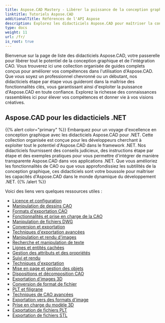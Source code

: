 ```yaml
---
title: Aspose.CAD Mastery - Libérer la puissance de la conception graphique
linktitle: Tutoriels Aspose.CAD
additionalTitle: Références de l'API Aspose
description: Explorez les didacticiels Aspose.CAD pour maîtriser la conception graphique. Améliorez vos compétences grâce à des guides étape par étape sur l'intégration de la CAO et libérez votre potentiel créatif.
type: docs
weight: 11
url: /fr/
is_root: true
---
```


Bienvenue sur la page de liste des didacticiels Aspose.CAD, votre passerelle pour libérer tout le potentiel de la conception graphique et de l'intégration CAO. Vous trouverez ici une collection organisée de guides complets conçus pour améliorer vos compétences dans l'utilisation d'Aspose.CAD. Que vous soyez un professionnel chevronné ou un débutant, nos didacticiels étape par étape vous guideront dans la maîtrise des fonctionnalités clés, vous garantissant ainsi d'exploiter la puissance d'Aspose.CAD en toute confiance. Explorez la richesse des connaissances rassemblées ici pour élever vos compétences et donner vie à vos visions créatives.

## Aspose.CAD pour les didacticiels .NET
{{% alert color="primary" %}}
Embarquez pour un voyage d'excellence en conception graphique avec les didacticiels Aspose.CAD pour .NET. Cette collection organisée est conçue pour les développeurs cherchant à exploiter tout le potentiel d'Aspose.CAD dans le framework .NET. Nos didacticiels fournissent des conseils judicieux, des instructions étape par étape et des exemples pratiques pour vous permettre d'intégrer de manière transparente Aspose.CAD dans vos applications .NET. Que vous amélioriez les fonctionnalités de CAO ou que vous approfondissiez les subtilités de la conception graphique, ces didacticiels sont votre boussole pour maîtriser les capacités d'Aspose.CAD dans le monde dynamique du développement .NET.
{{% /alert %}}

Voici des liens vers quelques ressources utiles :
 
- [Licence et configuration](./net/licensing-and-configuration/)
- [Manipulation de dessins CAO](./net/cad-drawing-manipulation/)
- [Formats d'exportation CAO](./net/cad-export-formats/)
- [Fonctionnalités et prise en charge de la CAO](./net/cad-features-and-support/)
- [Manipulation de fichiers DWG](./net/dwg-file-manipulation/)
- [Conversion et exportation](./net/conversion-and-export/)
- [Techniques d'exportation avancées](./net/advanced-export-techniques/)
- [Manipulation et rendu d'images](./net/image-manipulation-and-rendering/)
- [Recherche et manipulation de texte](./net/text-search-and-manipulation/)
- [Lignes et entités cachées](./net/hidden-lines-and-entities/)
- [Gestion des attributs et des propriétés](./net/attribute-and-property-management/)
- [Suivi et rendu](./net/tracking-and-rendering/)
- [Techniques d'exportation](./net/export-techniques/)
- [Mise en page et gestion des objets](./net/layout-and-object-handling/)
- [Dispositions et décomposition CAO](./net/cad-layouts-and-decomposition/)
- [Exportation d'images 3D](./net/3d-image-export/)
- [Conversion de format de fichier](./net/file-format-conversion/)
- [PLT et filigrane](./net/plt-and-watermarking/)
- [Techniques de CAO avancées](./net/advanced-cad-techniques/)
- [Exportation vers des formats d'image](./net/exporting-to-image-formats/)
- [Prise en charge du modèle 3D](./net/3d-model-support/)
- [Exportation de fichiers PLT](./net/exporting-plt-files/)
- [Exportation de fichiers STL](./net/stl-file-export/)


